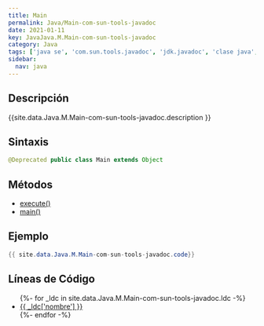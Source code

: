 ```yaml
---
title: Main
permalink: Java/Main-com-sun-tools-javadoc
date: 2021-01-11
key: JavaJava.M.Main-com-sun-tools-javadoc
category: Java
tags: ['java se', 'com.sun.tools.javadoc', 'jdk.javadoc', 'clase java', 'Java 1.4']
sidebar: 
  nav: java
---
```


## Descripción
{{site.data.Java.M.Main-com-sun-tools-javadoc.description }}

## Sintaxis
~~~java
@Deprecated public class Main extends Object
~~~

## Métodos
* [execute()](/Java/Main-com-sun-tools-javadoc/execute)
* [main()](/Java/Main-com-sun-tools-javadoc/main)

## Ejemplo
~~~java
{{ site.data.Java.M.Main-com-sun-tools-javadoc.code}}
~~~

## Líneas de Código
<ul>
{%- for _ldc in site.data.Java.M.Main-com-sun-tools-javadoc.ldc -%}
   <li>
       <a href="{{_ldc['url'] }}">{{ _ldc['nombre'] }}</a>
   </li>
{%- endfor -%}
</ul>

